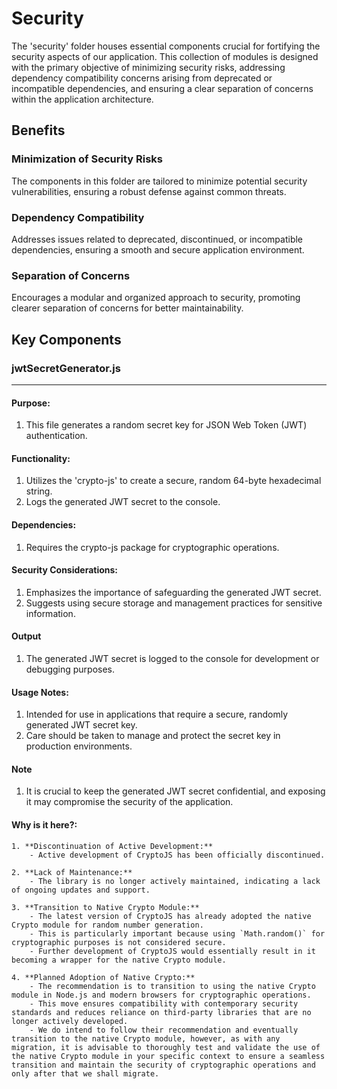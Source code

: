 # **Security**

The 'security' folder houses essential components crucial for fortifying the security aspects of our application. This collection of modules is designed with the primary objective of minimizing security risks, addressing dependency compatibility concerns arising from deprecated or incompatible dependencies, and ensuring a clear separation of concerns within the application architecture.

## Benefits

### Minimization of Security Risks

The components in this folder are tailored to minimize potential security vulnerabilities, ensuring a robust defense against common threats.

### Dependency Compatibility

Addresses issues related to deprecated, discontinued, or incompatible dependencies, ensuring a smooth and secure application environment.

### Separation of Concerns

Encourages a modular and organized approach to security, promoting clearer separation of concerns for better maintainability.


## Key Components

### jwtSecretGenerator.js

<hr>

#### **Purpose:**
  1. This file generates a random secret key for JSON Web Token (JWT) authentication.

#### **Functionality:**

  1. Utilizes the 'crypto-js' to create a secure, random 64-byte hexadecimal string.
  2. Logs the generated JWT secret to the console.

#### **Dependencies:**

  1. Requires the crypto-js package for cryptographic operations.

#### **Security Considerations:**

  1. Emphasizes the importance of safeguarding the generated JWT secret.
  2. Suggests using secure storage and management practices for sensitive information.

#### **Output**

  1. The generated JWT secret is logged to the console for development or debugging purposes.

#### **Usage Notes:**

  1. Intended for use in applications that require a secure, randomly generated JWT secret key.
  2. Care should be taken to manage and protect the secret key in production environments.

#### **Note**

  1. It is crucial to keep the generated JWT secret confidential, and exposing it may compromise the security of the application.

#### **Why is it here?:**

    1. **Discontinuation of Active Development:**
        - Active development of CryptoJS has been officially discontinued.

    2. **Lack of Maintenance:**
        - The library is no longer actively maintained, indicating a lack of ongoing updates and support.

    3. **Transition to Native Crypto Module:**
        - The latest version of CryptoJS has already adopted the native Crypto module for random number generation.
        - This is particularly important because using `Math.random()` for cryptographic purposes is not considered secure.
        - Further development of CryptoJS would essentially result in it becoming a wrapper for the native Crypto module.

    4. **Planned Adoption of Native Crypto:**
        - The recommendation is to transition to using the native Crypto module in Node.js and modern browsers for cryptographic operations.
        - This move ensures compatibility with contemporary security standards and reduces reliance on third-party libraries that are no longer actively developed.
        - We do intend to follow their recommendation and eventually transition to the native Crypto module, however, as with any migration, it is advisable to thoroughly test and validate the use of the native Crypto module in your specific context to ensure a seamless transition and maintain the security of cryptographic operations and only after that we shall migrate.


